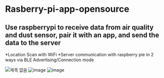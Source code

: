 Rasberry-pi-app-opensource
============================
Use raspberrypi to receive data from air quality and dust sensor, pair it with an app, and send the data to the server
-----------------------------
*Location Scan with WiFi
*Server communication with raspberry pie in 2 ways via BLE Advertising/Connection mode


![제목 없음](https://github.com/eunseongy/Raspberry-Pi-App-Open-Source/assets/128560366/1b871d10-5877-4173-a107-e5d21d60c2e9)
![image](https://github.com/eunseongy/Raspberry-Pi-App-Open-Source/assets/128560366/863761aa-80ad-4b0e-ad80-2fec67a7362d)
![image](https://github.com/eunseongy/Raspberry-Pi-App-Open-Source/assets/128560366/0407285e-c414-4472-9a49-4d888b2d682e)
